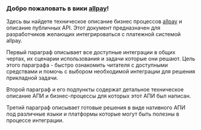 ### Добро пожаловать в вики [allpay](https://allpay.kz/)!

Здесь вы найдете техническое описание бизнес процессов [allpay](https://allpay.kz/) и описание публичных API.
Этот документ предназначен для разработчиков желающих интегрироваться с платежной системой allpay.

Первый параграф описывает все доступные интеграции в общих чертах, их сценарии использования и задачи которые они решают. Цель этого параграфа - быстро ознакомить читателя с доступными средствами и помочь с выбором необходимой интеграции для решения прикладной задачи.

Второй параграф и его подпункты содержат детальное техническое описание АПИ и бизнес-процессы для которых этот АПИ был написан.

Третий параграф описывает готовые решения в виде нативного АПИ под различные языки и платформы которые могут быть полезны в процессе интеграции.
